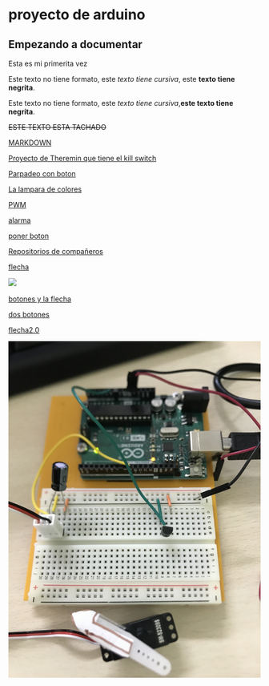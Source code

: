 # proyecto de arduino
## Empezando a documentar

Esta es mi primerita vez

Este texto no tiene formato, este _texto tiene cursiva_, este **texto tiene negrita**. 

Este texto no tiene formato, este <i>texto tiene cursiva</i>,<b>este texto tiene negrita</b>. 

<del>ESTE TEXTO ESTA TACHADO</del>


[MARKDOWN](https://guides.github.com/pdfs/markdown-cheatsheet-online.pdf)

[Proyecto de Theremin que tiene el kill switch](https://github.com/marcoshens/arduinoo/blob/main/theremin.ino)

[Parpadeo con boton](https://github.com/marcoshens/arduinoo/blob/main/PWM1_arduino.ino)

[La lampara de colores](https://github.com/marcoshens/arduinoo/blob/main/L_MPARA_DE_VARIOS_COLORES_ARDUINO.ino)

[PWM](https://github.com/marcoshens/arduinoo/blob/main/PWM1_arduino.ino)

[alarma](https://github.com/marcoshens/arduinoo/blob/main/theremin.ino)

[poner boton](https://github.com/marcoshens/arduinoo/main/snippet_killswitch.cpp)

[Repositorios de compañeros](https://github.com/d-prieto/arduinoCourse#repositorios-de-alumnos)

[flecha](https://github.com/marcoshens/arduinoo/blob/main/felcha1.ino)

![](https://github.com/marcoshens/arduinoo/blob/main/IMG_6420.JPG)

[botones y la flecha](https://github.com/marcoshens/arduinoo/blob/main/botones_flecha.ino)

[dos botones](https://github.com/marcoshens/arduinoo/blob/main/dos_botones.ino)

[flecha2.0](https://github.com/marcoshens/arduinoo/blob/main/felcha2.0.ino)

![](https://github.com/marcoshens/arduinoo/blob/main/IMG_6494.JPG)
